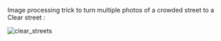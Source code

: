 Image processing trick to turn multiple photos of a crowded street to a Clear street :

![clear_streets](https://user-images.githubusercontent.com/88210093/140611766-09129a9d-96f5-4261-9349-cc700093e66b.jpg)
